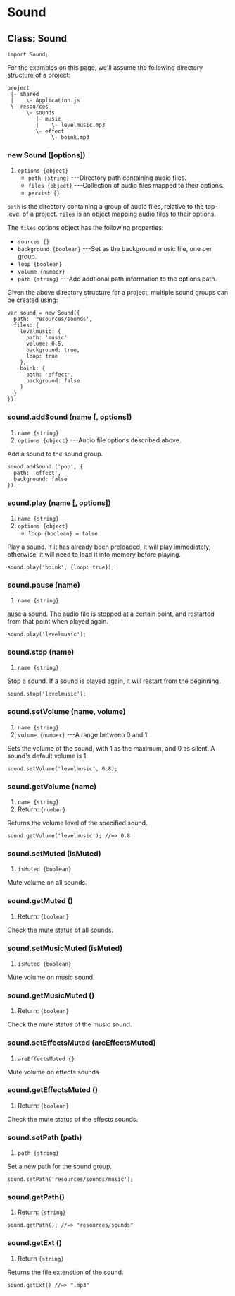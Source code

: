 # Sound

## Class: Sound

~~~
import Sound;
~~~

For the examples on this page, we'll assume the following
directory structure of a project:

~~~
project
 |- shared
 |    \- Application.js
 \- resources
      \- sounds
         |- music
         |    \- levelmusic.mp3
         \- effect
              \- boink.mp3
~~~

### new Sound ([options])
1. `options {object}`
	* `path {string}` ---Directory path containing audio files.
	* `files {object}` ---Collection of audio files mapped to their options.
	* `persist {}`

`path` is the directory containing a group of audio files,
relative to the top-level of a project. `files` is an object
mapping audio files to their options.

The `files` options object has the following properties:

 * `sources {}`
 * `background {boolean}` ---Set as the background music file, one per group.
 * `loop {boolean}`
 * `volume {number}`
 * `path {string}` ---Add addtional path information to the options path.

Given the above directory structure for a project, multiple
sound groups can be created using:

~~~
var sound = new Sound({
  path: 'resources/sounds',
  files: {
    levelmusic: {
      path: 'music'
      volume: 0.5,
      background: true,
      loop: true
    },
    boink: {
      path: 'effect',
      background: false
    }
  }
});
~~~

### sound.addSound (name [, options])
1. `name {string}`
2. `options {object}` ---Audio file options described above.

Add a sound to the sound group.

~~~
sound.addSound ('pop', {
  path: 'effect',
  background: false
});
~~~

### sound.play (name [, options])
1. `name {string}`
2. `options {object}`
	* `loop {boolean} = false`

Play a sound. If it has already been preloaded, it will play
immediately, otherwise, it will need to load it into memory
before playing.

~~~
sound.play('boink', {loop: true});
~~~

### sound.pause (name)
1. `name {string}`

ause a sound. The audio file is stopped at a certain point,
and restarted from that point when played again.

~~~
sound.play('levelmusic');
~~~

### sound.stop (name)
1. `name {string}`

Stop a sound. If a sound is played again, it will restart
from the beginning.

~~~
sound.stop('levelmusic');
~~~

### sound.setVolume (name, volume)
1. `name {string}`
2. `volume {number}` ---A range between 0 and 1.

Sets the volume of the sound, with 1 as the maximum, and 0
as silent. A sound's default volume is 1.

~~~
sound.setVolume('levelmusic', 0.8);
~~~

### sound.getVolume (name)
1. `name {string}`
2. Return: `{number}`

Returns the volume level of the specified sound.

~~~
sound.getVolume('levelmusic'); //=> 0.8
~~~

### sound.setMuted (isMuted)
1. `isMuted {boolean}`

Mute volume on all sounds.

### sound.getMuted ()
1. Return: `{boolean}`

Check the mute status of all sounds.

### sound.setMusicMuted (isMuted)
1. `isMuted {boolean}`

Mute volume on music sound.

### sound.getMusicMuted ()
1. Return: `{boolean}`

Check the mute status of the music sound.

### sound.setEffectsMuted (areEffectsMuted)
1. `areEffectsMuted {}`

Mute volume on effects sounds.

### sound.getEffectsMuted ()
1. Return: `{boolean}`

Check the mute status of the effects sounds.

### sound.setPath (path)
1. `path {string}`

Set a new path for the sound group.

~~~
sound.setPath('resources/sounds/music');
~~~

### sound.getPath()
1. Return: `{string}`

~~~
sound.getPath(); //=> "resources/sounds"
~~~

### sound.getExt ()
1. Return `{string}`

Returns the file extenstion of the sound.

~~~
sound.getExt() //=> ".mp3"
~~~
